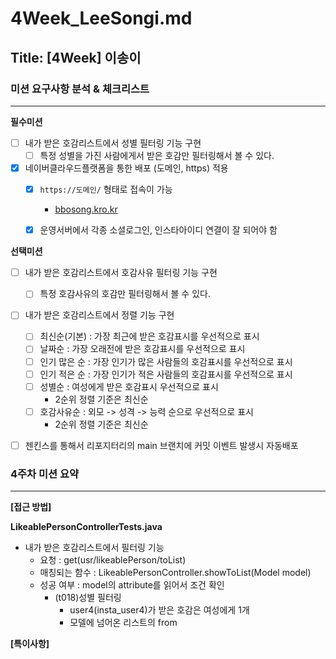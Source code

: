 # 4Week_LeeSongi.md

## Title: [4Week] 이송이

### 미션 요구사항 분석 & 체크리스트

---
**필수미션**
- [ ] 내가 받은 호감리스트에서 성별 필터링 기능 구현
  - [ ] 특정 성별을 가진 사람에게서 받은 호감만 필터링해서 볼 수 있다.
- [x] 네이버클라우드플랫폼을 통한 배포 (도메인, https) 적용
  - [x] `https://도메인/` 형태로 접속이 가능
    - [bbosong.kro.kr](https://www.bbosong.kro.kr)
  - [x] 운영서버에서 각종 소셜로그인, 인스타아이디 연결이 잘 되어야 함


**선택미션**
- [ ] 내가 받은 호감리스트에서 호감사유 필터링 기능 구현
  - [ ] 특정 호감사유의 호감만 필터링해서 볼 수 있다.
- [ ] 내가 받은 호감리스트에서 정렬 기능 구현
  - [ ] 최신순(기본) : 가장 최근에 받은 호감표시를 우선적으로 표시
  - [ ] 날짜순 : 가장 오래전에 받은 호감표시를 우선적으로 표시
  - [ ] 인기 많은 순 : 가장 인기가 많은 사람들의 호감표시를 우선적으로 표시
  - [ ] 인기 적은 순 : 가장 인기가 적은 사람들의 호감표시를 우선적으로 표시
  - [ ] 성별순 : 여성에게 받은 호감표시 우선적으로 표시
    - 2순위 정렬 기준은 최신순
  - [ ] 호감사유순 : 외모 -> 성격 -> 능력 순으로 우선적으로 표시
    - 2순위 정렬 기준은 최신순
- [ ] 젠킨스를 통해서 리포지터리의 main 브랜치에 커밋 이벤트 발생시 자동배포


### 4주차 미션 요약

---

**[접근 방법]**

**LikeablePersonControllerTests.java**
- 내가 받은 호감리스트에서 필터링 기능
  - 요청 : get(usr/likeablePerson/toList)
  - 매칭되는 함수 : LikeablePersonController.showToList(Model model)
  - 성공 여부 : model의 attribute를 읽어서 조건 확인
    - (t018)성별 필터링
      - user4(insta_user4)가 받은 호감은 여성에게 1개
      - 모델에 넘어온 리스트의 from

**[특이사항]**
